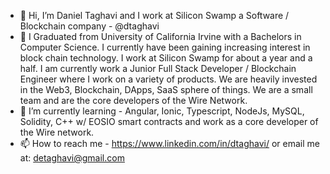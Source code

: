- 👋 Hi, I’m Daniel Taghavi and I work at Silicon Swamp a Software / Blockchain company - @dtaghavi
- 👀 I Graduated from University of California Irvine with a Bachelors in Computer Science. I currently have been gaining increasing interest
in block chain technology. I work at Silicon Swamp for about a year and a half. I am currently work a Junior Full Stack Developer / Blockchain Engineer where I work on a variety of products. We are heavily invested in the Web3, Blockchain, DApps, SaaS sphere of things. We are a small team and are the core developers of the Wire Network.
- 🌱 I’m currently learning - Angular, Ionic, Typescript, NodeJs, MySQL, Solidity, C++ w/ EOSIO smart contracts and work as a core developer of the Wire network.
- 📫 How to reach me - https://www.linkedin.com/in/dtaghavi/ or email me at: detaghavi@gmail.com

<!---
dtaghavi/dtaghavi is a ✨ special ✨ repository because its `README.md` (this file) appears on your GitHub profile.
You can click the Preview link to take a look at your changes.
--->
